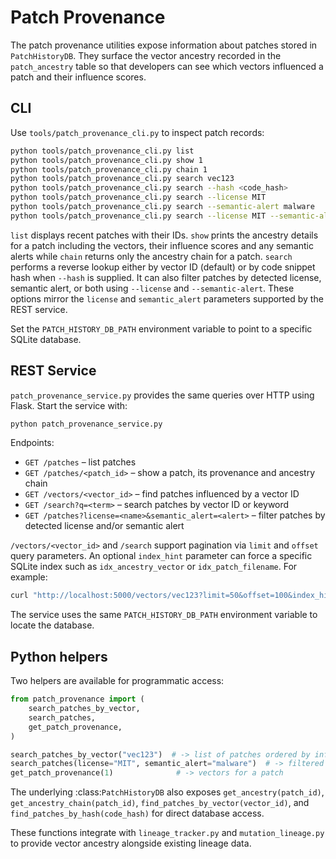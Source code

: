 # Patch Provenance

The patch provenance utilities expose information about patches stored in
`PatchHistoryDB`.  They surface the vector ancestry recorded in the
`patch_ancestry` table so that developers can see which vectors influenced a
patch and their influence scores.

## CLI

Use `tools/patch_provenance_cli.py` to inspect patch records:

```bash
python tools/patch_provenance_cli.py list
python tools/patch_provenance_cli.py show 1
python tools/patch_provenance_cli.py chain 1
python tools/patch_provenance_cli.py search vec123
python tools/patch_provenance_cli.py search --hash <code_hash>
python tools/patch_provenance_cli.py search --license MIT
python tools/patch_provenance_cli.py search --semantic-alert malware
python tools/patch_provenance_cli.py search --license MIT --semantic-alert malware
```

`list` displays recent patches with their IDs.  `show` prints the ancestry
details for a patch including the vectors, their influence scores and any
semantic alerts while `chain` returns only the ancestry chain for a patch.
`search` performs a reverse lookup either by vector ID (default) or by code
snippet hash when ``--hash`` is supplied.  It can also filter patches by
detected license, semantic alert, or both using ``--license`` and
``--semantic-alert``. These options mirror the `license` and
`semantic_alert` parameters supported by the REST service.

Set the `PATCH_HISTORY_DB_PATH` environment variable to point to a specific
SQLite database.

## REST Service

`patch_provenance_service.py` provides the same queries over HTTP using
Flask.  Start the service with:

```bash
python patch_provenance_service.py
```

Endpoints:

- `GET /patches` – list patches
- `GET /patches/<patch_id>` – show a patch, its provenance and ancestry chain
- `GET /vectors/<vector_id>` – find patches influenced by a vector ID
- `GET /search?q=<term>` – search patches by vector ID or keyword
- `GET /patches?license=<name>&semantic_alert=<alert>` – filter patches by
  detected license and/or semantic alert

`/vectors/<vector_id>` and `/search` support pagination via `limit` and
`offset` query parameters.  An optional `index_hint` parameter can force a
specific SQLite index such as `idx_ancestry_vector` or `idx_patch_filename`.
For example:

```bash
curl "http://localhost:5000/vectors/vec123?limit=50&offset=100&index_hint=idx_ancestry_vector"
```

The service uses the same `PATCH_HISTORY_DB_PATH` environment variable to
locate the database.

## Python helpers

Two helpers are available for programmatic access:

```python
from patch_provenance import (
    search_patches_by_vector,
    search_patches,
    get_patch_provenance,
)

search_patches_by_vector("vec123")  # -> list of patches ordered by influence
search_patches(license="MIT", semantic_alert="malware")  # -> filtered patches
get_patch_provenance(1)              # -> vectors for a patch
```

The underlying :class:`PatchHistoryDB` also exposes
``get_ancestry(patch_id)``, ``get_ancestry_chain(patch_id)``,
``find_patches_by_vector(vector_id)``, and ``find_patches_by_hash(code_hash)``
for direct database access.

These functions integrate with `lineage_tracker.py` and `mutation_lineage.py`
to provide vector ancestry alongside existing lineage data.
